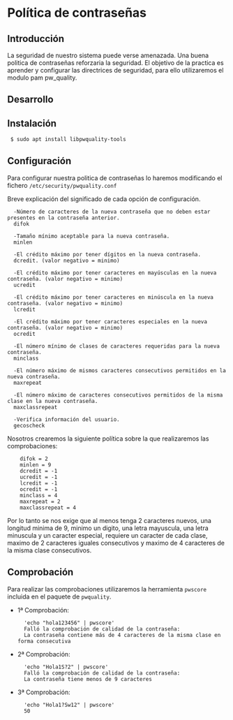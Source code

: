 # Política de contraseñas

## Introducción

La seguridad de nuestro sistema puede verse amenazada.  Una buena politica de contraseñas reforzaria la seguridad. El objetivo de la practica es aprender y configurar las directrices de seguridad, para ello utilizaremos el modulo pam pw_quality.

## Desarrollo

## Instalación

```bash
 $ sudo apt install libpwquality-tools
```

## Configuración

Para configurar nuestra politica de contraseñas lo haremos modificando el fichero `/etc/security/pwquality.conf`

Breve explicación del significado de cada opción de configuración.

      -Número de caracteres de la nueva contraseña que no deben estar presentes en la contraseña anterior.
      difok

      -Tamaño mínimo aceptable para la nueva contraseña.
      minlen

      -El crédito máximo por tener dígitos en la nueva contraseña.
      dcredit. (valor negativo = minimo)

      -El crédito máximo por tener caracteres en mayúsculas en la nueva contraseña. (valor negativo = minimo)
      ucredit

      -El crédito máximo por tener caracteres en minúscula en la nueva contraseña. (valor negativo = minimo)
      lcredit

      -El crédito máximo por tener caracteres especiales en la nueva contraseña. (valor negativo = minimo)
      ocredit

      -El número mínimo de clases de caracteres requeridas para la nueva contraseña.
      minclass

      -El número máximo de mismos caracteres consecutivos permitidos en la nueva contraseña.
      maxrepeat

      -El número máximo de caracteres consecutivos permitidos de la misma clase en la nueva contraseña.
      maxclassrepeat

      -Verifica información del usuario.
      gecoscheck

Nosotros crearemos la siguiente política sobre la que realizaremos las comprobaciones:

        difok = 2
        minlen = 9
        dcredit = -1
        ucredit = -1
        lcredit = -1
        ocredit = -1
        minclass = 4
        maxrepeat = 2
        maxclassrepeat = 4

Por lo tanto se nos exige que al menos tenga 2 caracteres nuevos, una longitud minima de 9, minimo un digito, una letra mayuscula, una letra minuscula y un caracter especial, requiere un caracter de cada clase, maximo de 2 caracteres iguales consecutivos y maximo de 4 caracteres de la misma clase consecutivos.

## Comprobación

Para realizar las comprobaciones utilizaremos la herramienta `pwscore` incluida en el paquete de `pwquality`.

* 1ª Comprobación:
        
        'echo "hola123456" | pwscore' 
        Falló la comprobación de calidad de la contraseña:
        La contraseña contiene más de 4 caracteres de la misma clase en forma consecutiva

* 2ª Comprobación: 

        'echo "Hola1S?2" | pwscore'
        Falló la comprobación de calidad de la contraseña:
        La contraseña tiene menos de 9 caracteres

* 3ª Comprobación:

        'echo "Hola1?Sw12" | pwscore'
        50
